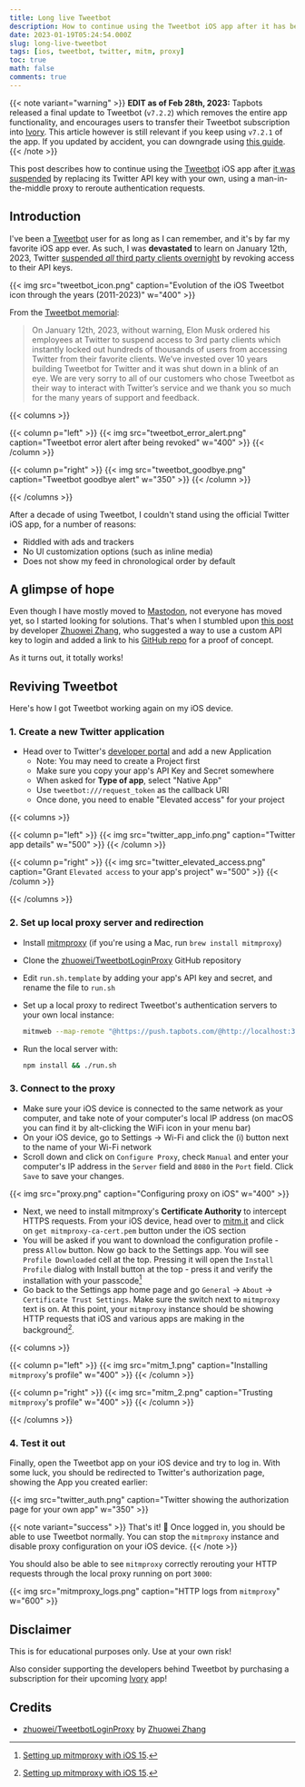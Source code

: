 ```yaml
---
title: Long live Tweetbot
description: How to continue using the Tweetbot iOS app after it has been suspended by replacing its Twitter API key with your own, using a man-in-the-middle proxy to redirect authentication requests.
date: 2023-01-19T05:24:54.000Z
slug: long-live-tweetbot
tags: [ios, tweetbot, twitter, mitm, proxy]
toc: true
math: false
comments: true
---
```


{{< note variant="warning" >}}
**EDIT as of Feb 28th, 2023:** Tapbots released a final update to Tweetbot (`v7.2.2`) which removes the entire app functionality, and encourages users to transfer their Tweetbot subscription into [Ivory](https://tapbots.com/ivory/). This article however is still relevant if you keep using `v7.2.1` of the app. If you updated by accident, you can downgrade using [this guide](https://github.com/qnblackcat/How-to-Downgrade-apps-on-AppStore-with-iTunes-and-Charles-Proxy/).
{{< /note >}}

This post describes how to continue using the [Tweetbot](https://tapbots.com/tweetbot/) iOS app after [it was suspended](https://mashable.com/article/twitter-elon-musk-third-party-client-api-tweetbot-twitterrific/) by replacing its Twitter API key with your own, using a man-in-the-middle proxy to reroute authentication requests.

## Introduction

I've been a [Tweetbot](https://tapbots.com/tweetbot/) user for as long as I can remember, and it's by far my favorite iOS app ever. As such, I was **devastated** to learn on January 12th, 2023, Twitter [suspended _all_ third party clients overnight](https://mashable.com/article/twitter-elon-musk-third-party-client-api-tweetbot-twitterrific/) by revoking access to their API keys.

{{< img src="tweetbot_icon.png" caption="Evolution of the iOS Tweetbot icon through the years (2011-2023)" w="400" >}}

From the [Tweetbot memorial](https://tapbots.com/tweetbot/):
> On January 12th, 2023, without warning, Elon Musk ordered his employees at Twitter to suspend access to 3rd party clients which instantly locked out hundreds of thousands of users from accessing Twitter from their favorite clients. We’ve invested over 10 years building Tweetbot for Twitter and it was shut down in a blink of an eye. We are very sorry to all of our customers who chose Tweetbot as their way to interact with Twitter’s service and we thank you so much for the many years of support and feedback.

{{< columns >}}

{{< column p="left" >}}
{{< img src="tweetbot_error_alert.png" caption="Tweetbot error alert after being revoked" w="400" >}}
{{< /column >}}

{{< column p="right" >}}
{{< img src="tweetbot_goodbye.png" caption="Tweetbot goodbye alert" w="350" >}}
{{< /column >}}

{{< /columns >}}

After a decade of using Tweetbot, I couldn't stand using the official Twitter iOS app, for a number of reasons:
- Riddled with ads and trackers
- No UI customization options (such as inline media)
- Does not show my feed in chronological order by default

## A glimpse of hope
Even though I have mostly moved to [Mastodon](https://joinmastodon.org), not everyone has moved yet, so I started looking for solutions. That's when I stumbled upon [this post](https://notnow.dev/notice/ARh4u5BJD8mf2jG5yK) by developer [Zhuowei Zhang](https://zhuoweizhang.net), who suggested a way to use a custom API key to login and added a link to his [GitHub repo](https://github.com/zhuowei/TweetbotLoginProxy) for a proof of concept.

As it turns out, it totally works!

## Reviving Tweetbot
Here's how I got Tweetbot working again on my iOS device.

### 1. Create a new Twitter application
* Head over to Twitter's [developer portal](https://developer.twitter.com) and add a new Application
    * Note: You may need to create a Project first
    * Make sure you copy your app's API Key and Secret somewhere
    * When asked for **Type of app**, select "Native App"
    * Use `tweetbot:///request_token` as the callback URI
    * Once done, you need to enable "Elevated access" for your project

{{< columns >}}

{{< column p="left" >}}
{{< img src="twitter_app_info.png" caption="Twitter app details" w="500" >}}
{{< /column >}}

{{< column p="right" >}}
{{< img src="twitter_elevated_access.png" caption="Grant `Elevated access` to your app's project" w="500" >}}
{{< /column >}}

{{< /columns >}}

### 2. Set up local proxy server and redirection
* Install [mitmproxy](https://mitmproxy.org) (if you're using a Mac, run `brew install mitmproxy`)
* Clone the [zhuowei/TweetbotLoginProxy](https://github.com/zhuowei/TweetbotLoginProxy) GitHub repository
* Edit `run.sh.template` by adding your app's API key and secret, and rename the file to `run.sh`
* Set up a local proxy to redirect Tweetbot's authentication servers to your own local instance:

    ```bash {linenos=false}
    mitmweb --map-remote "@https://push.tapbots.com/@http://localhost:3000/"
    ```
* Run the local server with:

    ```bash {linenos=false}
    npm install && ./run.sh
    ```

### 3. Connect to the proxy
* Make sure your iOS device is connected to the same network as your computer, and take note of your computer's local IP address (on macOS you can find it by alt-clicking the WiFi icon in your menu bar)
* On your iOS device, go to Settings -> Wi-Fi and click the (i) button next to the name of your Wi-Fi network
* Scroll down and click on `Configure Proxy`, check `Manual` and enter your computer's IP address in the `Server` field and `8080` in the `Port` field. Click `Save` to save your changes.

{{< img src="proxy.png" caption="Configuring proxy on iOS" w="400" >}}

* Next, we need to install mitmproxy's **Certificate Authority** to intercept HTTPS requests. From your iOS device, head over to [mitm.it](https://mitm.it) and click on `get mitmproxy-ca-cert.pem` button under the iOS section
* You will be asked if you want to download the configuration profile - press `Allow` button. Now go back to the Settings app. You will see `Profile Downloaded` cell at the top. Pressing it will open the `Install Profile` dialog with Install button at the top - press it and verify the installation with your passcode[^1]
* Go back to the Settings app home page and go `General` -> `About` -> `Certificate Trust Settings`. Make sure the switch next to `mitmproxy` text is on. At this point, your `mitmproxy` instance should be showing HTTP requests that iOS and various apps are making in the background[^1].

{{< columns >}}

{{< column p="left" >}}
{{< img src="mitm_1.png" caption="Installing `mitmproxy`'s profile" w="400" >}}
{{< /column >}}

{{< column p="right" >}}
{{< img src="mitm_2.png" caption="Trusting `mitmproxy`'s profile" w="400" >}}
{{< /column >}}

{{< /columns >}}

### 4. Test it out
Finally, open the Tweetbot app on your iOS device and try to log in.
With some luck, you should be redirected to Twitter's authorization page, showing the App you created earlier:

{{< img src="twitter_auth.png" caption="Twitter showing the authorization page for your own app" w="350" >}}

{{< note variant="success" >}}
That's it! 🎉 Once logged in, you should be able to use Tweetbot normally. You can stop the `mitmproxy` instance and disable proxy configuration on your iOS device.
{{< /note >}}

You should also be able to see `mitmproxy` correctly rerouting your HTTP requests through the local proxy running on port `3000`:

{{< img src="mitmproxy_logs.png" caption="HTTP logs from `mitmproxy`" w="600" >}}

## Disclaimer
This is for educational purposes only. Use at your own risk!

Also consider supporting the developers behind Tweetbot by purchasing a subscription for their upcoming [Ivory](https://tapbots.com/ivory/) app!

## Credits
* [zhuowei/TweetbotLoginProxy](https://github.com/zhuowei/TweetbotLoginProxy) by [Zhuowei Zhang](https://zhuoweizhang.net)

[^1]: [Setting up mitmproxy with iOS 15](https://www.trickster.dev/post/setting-up-mitmproxy-with-ios15/).
